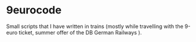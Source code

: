 # 9eurocode
Small scripts that I have written in trains (mostly while travelling with the 9-euro ticket, summer offer of the DB German Railways ).

